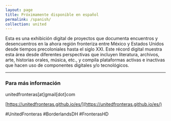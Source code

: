 ```yaml
---
layout: page
title: Próximamente disponible en español
permalink: /spanish/
collection: united
---
```


Esta es una exhibición digital de proyectos que documenta encuentros y desencuentros en la ahora región fronteriza entre México y Estados Unidos desde tiempos precoloniales hasta el siglo XXI. Este récord digital muestra esta área desde diferentes perspectivas que incluyen literatura, archivos, arte, historias orales, música, etc., y compila plataformas activas e inactivas que hacen uso de componentes digitales y/o tecnológicos.

---

### Para más información

unitedfronteras[at]gmail[dot]com

[https://unitedfronteras.github.io/es/](https://unitedfronteras.github.io/es/)

#UnitedFronteras
#BorderlandsDH
#FronterasHD


